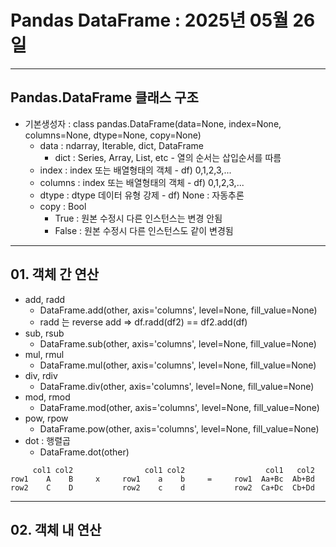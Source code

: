 # Pandas DataFrame : 2025년 05월 26일 
-------
## Pandas.DataFrame 클래스 구조
* 기본생성자 : class pandas.DataFrame(data=None, index=None, columns=None, dtype=None, copy=None)
  * data : ndarray, Iterable, dict, DataFrame
    * dict : Series, Array, List, etc - 열의 순서는 삽입순서를 따름
  * index : index 또는 배열형태의 객체 - df) 0,1,2,3,...
  * columns : index 또는 배열형태의 객체 - df) 0,1,2,3,...
  * dtype : dtype 데이터 유형 강제 - df) None : 자동추론
  * copy : Bool
    * True : 원본 수정시 다른 인스턴스는 변경 안됨
    * False : 원본 수정시 다른 인스턴스도 같이 변경됨
-----
## 01. 객체 간 연산
* add, radd
  * DataFrame.add(other, axis='columns', level=None, fill_value=None)
  * radd 는 reverse add => df.radd(df2) == df2.add(df)
* sub, rsub
  * DataFrame.sub(other, axis='columns', level=None, fill_value=None) 
* mul, rmul
  * DataFrame.mul(other, axis='columns', level=None, fill_value=None) 
* div, rdiv
  * DataFrame.div(other, axis='columns', level=None, fill_value=None)
* mod, rmod
  * DataFrame.mod(other, axis='columns', level=None, fill_value=None)
* pow, rpow
  * DataFrame.pow(other, axis='columns', level=None, fill_value=None)
* dot : 행렬곱
  * DataFrame.dot(other)
```
     col1 col2                col1 col2                  col1   col2
row1    A    B     x     row1    a    b     =     row1  Aa+Bc  Ab+Bd
row2    C    D           row2    c    d           row2  Ca+Dc  Cb+Dd
```
----
## 02. 객체 내 연산
